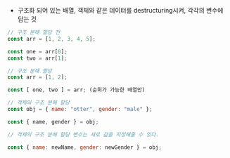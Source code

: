 - 구조화 되어 있는 배열, 객체와 같은 데이터를 destructuring시켜, 각각의 변수에 담는 것

```jsx
// 구조 분해 할당 전
const arr = [1, 2, 3, 4, 5];

const one = arr[0];
const two = arr[1];

// 구조 분해 할당
const arr = [1, 2];

const [ one, two ] = arr; (순회가 가능한 배열만) 

// 객체의 구조 분해 할당
const obj = { name: "otter", gender: "male" };

const { name, gender } = obj;

// 객체의 구조 분해 할당 변수는 새로 갊을 지정해줄 수 있다.

const { name: newName, gender: newGender } = obj; 
```